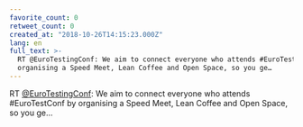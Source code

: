 ```yaml
---
favorite_count: 0
retweet_count: 0
created_at: "2018-10-26T14:15:23.000Z"
lang: en
full_text: >-
  RT @EuroTestingConf: We aim to connect everyone who attends #EuroTestConf by
  organising a Speed Meet, Lean Coffee and Open Space, so you ge…
---
```


RT [@EuroTestingConf](https://twitter.com/EuroTestingConf): We aim to connect
everyone who attends #EuroTestConf by organising a Speed Meet, Lean Coffee and
Open Space, so you ge…
